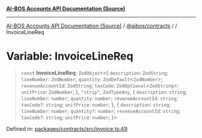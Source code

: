 [**AI-BOS Accounts API Documentation (Source)**](../../../README.md)

***

[AI-BOS Accounts API Documentation (Source)](../../../README.md) / [@aibos/contracts](../README.md) / [](../README.md) / InvoiceLineReq

# Variable: InvoiceLineReq

> `const` **InvoiceLineReq**: `ZodObject`\<\{ `description`: `ZodString`; `lineNumber`: `ZodNumber`; `quantity`: `ZodDefault`\<`ZodNumber`\>; `revenueAccountId`: `ZodString`; `taxCode`: `ZodOptional`\<`ZodString`\>; `unitPrice`: `ZodNumber`; \}, `"strip"`, `ZodTypeAny`, \{ `description`: `string`; `lineNumber`: `number`; `quantity`: `number`; `revenueAccountId`: `string`; `taxCode?`: `string`; `unitPrice`: `number`; \}, \{ `description`: `string`; `lineNumber`: `number`; `quantity?`: `number`; `revenueAccountId`: `string`; `taxCode?`: `string`; `unitPrice`: `number`; \}\>

Defined in: [packages/contracts/src/invoice.ts:49](https://github.com/pohlai88/accounts/blob/48103fb36d28b2b9bfb33472b6de2f719773cde9/packages/contracts/src/invoice.ts#L49)
